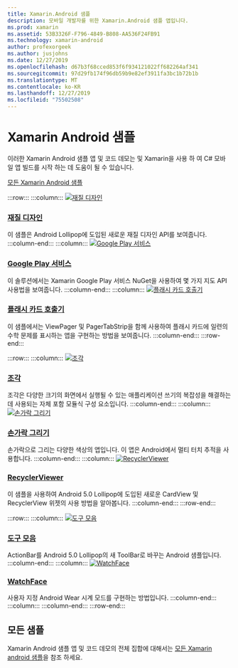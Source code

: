 ```yaml
---
title: Xamarin.Android 샘플
description: 모바일 개발자를 위한 Xamarin.Android 샘플 앱입니다.
ms.prod: xamarin
ms.assetid: 53B3326F-F796-4849-B808-AA536F24FB91
ms.technology: xamarin-android
author: profexorgeek
ms.author: jusjohns
ms.date: 12/27/2019
ms.openlocfilehash: d67b3f68cced853f6f934121022ff682264af341
ms.sourcegitcommit: 97d29fb174f96db59b9e82ef3911fa3bc1b72b1b
ms.translationtype: MT
ms.contentlocale: ko-KR
ms.lasthandoff: 12/27/2019
ms.locfileid: "75502508"
---
```

# <a name="xamarinandroid-samples"></a>Xamarin Android 샘플

이러한 Xamarin Android 샘플 앱 및 코드 데모는 및 Xamarin을 사용 하 여 C# 모바일 앱 빌드를 시작 하는 데 도움이 될 수 있습니다.

[모든 Xamarin Android 샘플](https://docs.microsoft.com/samples/browse/?products=xamarin&term=Xamarin.Android)

:::row:::
    :::column:::
[![재질 디자인](images/material-design.png)](https://docs.microsoft.com/samples/xamarin/monodroid-samples/android50-googleio2014master/)

### <a name="material-designhttpsdocsmicrosoftcomsamplesxamarinmonodroid-samplesandroid50-googleio2014master"></a>[재질 디자인](https://docs.microsoft.com/samples/xamarin/monodroid-samples/android50-googleio2014master/)

이 샘플은 Android Lollipop에 도입된 새로운 재질 디자인 API를 보여줍니다.
  :::column-end:::
    :::column:::
[![Google Play 서비스](images/gps.png)](https://docs.microsoft.com/samples/xamarin/monodroid-samples/googleplayservices/)

### <a name="google-play-serviceshttpsdocsmicrosoftcomsamplesxamarinmonodroid-samplesgoogleplayservices"></a>[Google Play 서비스](https://docs.microsoft.com/samples/xamarin/monodroid-samples/googleplayservices/)

이 솔루션에서는 Xamarin Google Play 서비스 NuGet을 사용하여 몇 가지 지도 API 사용법을 보여줍니다.
  :::column-end:::
    :::column:::
[![플래시 카드 호출기](images/flash.png)](https://docs.microsoft.com/samples/xamarin/monodroid-samples/userinterface-flashcardpager/)

### <a name="flash-card-pagerhttpsdocsmicrosoftcomsamplesxamarinmonodroid-samplesuserinterface-flashcardpager"></a>[플래시 카드 호출기](https://docs.microsoft.com/samples/xamarin/monodroid-samples/userinterface-flashcardpager/)

이 샘플에서는 ViewPager 및 PagerTabStrip을 함께 사용하여 플래시 카드에 일련의 수학 문제를 표시하는 앱을 구현하는 방법을 보여줍니다.
  :::column-end:::
:::row-end:::

:::row:::
    :::column:::
[![조각](images/fragments.png)](https://docs.microsoft.com/samples/xamarin/monodroid-samples/fragmentswalkthrough/)

### <a name="fragmentshttpsdocsmicrosoftcomsamplesxamarinmonodroid-samplesfragmentswalkthrough"></a>[조각](https://docs.microsoft.com/samples/xamarin/monodroid-samples/fragmentswalkthrough/)

조각은 다양한 크기의 화면에서 실행될 수 있는 애플리케이션 쓰기의 복잡성을 해결하는 데 사용되는 자체 포함 모듈식 구성 요소입니다.
    :::column-end:::
    :::column:::
[![손가락 그리기](images/fingerpaint.png)](https://docs.microsoft.com/samples/xamarin/monodroid-samples/applicationfundamentals-fingerpaint/)

### <a name="finger-painthttpsdocsmicrosoftcomsamplesxamarinmonodroid-samplesapplicationfundamentals-fingerpaint"></a>[손가락 그리기](https://docs.microsoft.com/samples/xamarin/monodroid-samples/applicationfundamentals-fingerpaint/)

손가락으로 그리는 다양한 색상의 앱입니다. 이 앱은 Android에서 멀티 터치 추적을 사용합니다.
    :::column-end:::
    :::column:::
[![RecyclerViewer](images/recycler.png)](https://docs.microsoft.com/samples/xamarin/monodroid-samples/android50-recyclerviewer/)

### <a name="recyclerviewerhttpsdocsmicrosoftcomsamplesxamarinmonodroid-samplesandroid50-recyclerviewer"></a>[RecyclerViewer](https://docs.microsoft.com/samples/xamarin/monodroid-samples/android50-recyclerviewer/)

이 샘플을 사용하여 Android 5.0 Lollipop에 도입된 새로운 CardView 및 RecyclerView 위젯의 사용 방법을 알아봅니다.
    :::column-end:::
:::row-end:::

:::row:::
    :::column:::
[![도구 모음](images/toolbar.png)](https://docs.microsoft.com/samples/xamarin/monodroid-samples/android50-toolbar/)

### <a name="toolbarhttpsdocsmicrosoftcomsamplesxamarinmonodroid-samplesandroid50-toolbar"></a>[도구 모음](https://docs.microsoft.com/samples/xamarin/monodroid-samples/android50-toolbar/)

ActionBar를 Android 5.0 Lollipop의 새 ToolBar로 바꾸는 Android 샘플입니다.
    :::column-end:::
    :::column:::
[![WatchFace](images/watchface.png)](https://docs.microsoft.com/samples/xamarin/monodroid-samples/wear-watchface/)

### <a name="watchfacehttpsdocsmicrosoftcomsamplesxamarinmonodroid-sampleswear-watchface"></a>[WatchFace](https://docs.microsoft.com/samples/xamarin/monodroid-samples/wear-watchface/)

사용자 지정 Android Wear 시계 모드를 구현하는 방법입니다.
    :::column-end:::
    :::column:::
    :::column-end:::
:::row-end:::

## <a name="all-samples"></a>모든 샘플

Xamarin Android 샘플 앱 및 코드 데모의 전체 집합에 대해서는 [모든 Xamarin android 샘플](https://docs.microsoft.com/samples/browse/?products=xamarin&term=Xamarin.Android)을 참조 하세요.
